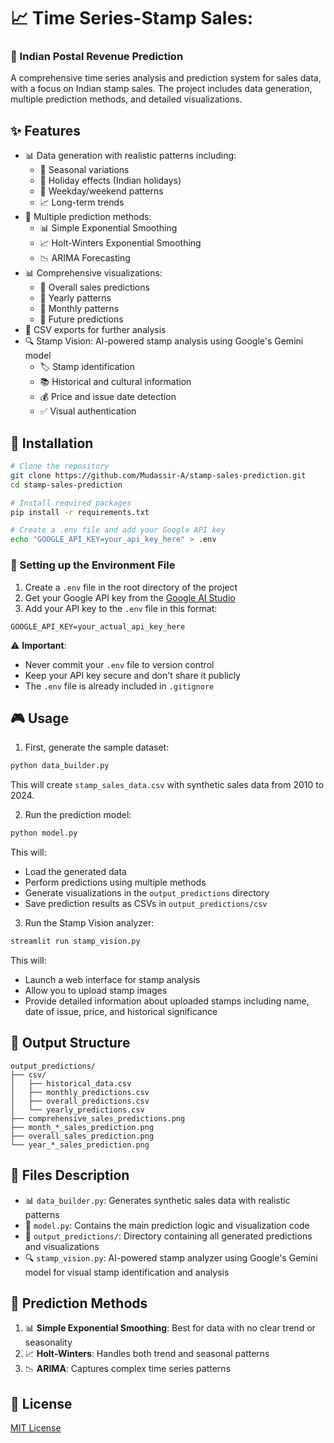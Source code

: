 # 📈 Time Series-Stamp Sales: 
### 🏤 Indian Postal Revenue Prediction

A comprehensive time series analysis and prediction system for sales data, with a focus on Indian stamp sales. The project includes data generation, multiple prediction methods, and detailed visualizations.

## ✨ Features

- 📊 Data generation with realistic patterns including:
  - 🌊 Seasonal variations
  - 🎉 Holiday effects (Indian holidays)
  - 📅 Weekday/weekend patterns
  - 📈 Long-term trends
- 🔮 Multiple prediction methods:
  - 📊 Simple Exponential Smoothing
  - 📈 Holt-Winters Exponential Smoothing
  - 📉 ARIMA Forecasting
- 📊 Comprehensive visualizations:
  - 🎯 Overall sales predictions
  - 📆 Yearly patterns
  - 📅 Monthly patterns
  - 🔮 Future predictions
- 📁 CSV exports for further analysis
- 🔍 Stamp Vision: AI-powered stamp analysis using Google's Gemini model
  - 🏷️ Stamp identification
  - 📚 Historical and cultural information
  - 💰 Price and issue date detection
  - ✅ Visual authentication

## 🚀 Installation

```bash
# Clone the repository
git clone https://github.com/Mudassir-A/stamp-sales-prediction.git
cd stamp-sales-prediction

# Install required packages
pip install -r requirements.txt

# Create a .env file and add your Google API key
echo "GOOGLE_API_KEY=your_api_key_here" > .env
```

### 🔑 Setting up the Environment File

1. Create a `.env` file in the root directory of the project
2. Get your Google API key from the [Google AI Studio](https://makersuite.google.com/app/apikey)
3. Add your API key to the `.env` file in this format:
```plaintext
GOOGLE_API_KEY=your_actual_api_key_here
```

⚠️ **Important**: 
- Never commit your `.env` file to version control
- Keep your API key secure and don't share it publicly
- The `.env` file is already included in `.gitignore`

## 🎮 Usage

1. First, generate the sample dataset:
```bash
python data_builder.py
```
This will create `stamp_sales_data.csv` with synthetic sales data from 2010 to 2024.

2. Run the prediction model:
```bash
python model.py
```
This will:
- Load the generated data
- Perform predictions using multiple methods
- Generate visualizations in the `output_predictions` directory
- Save prediction results as CSVs in `output_predictions/csv`

3. Run the Stamp Vision analyzer:
```bash
streamlit run stamp_vision.py
```
This will:
- Launch a web interface for stamp analysis
- Allow you to upload stamp images
- Provide detailed information about uploaded stamps including name, date of issue, price, and historical significance

## 📁 Output Structure

```
output_predictions/
├── csv/
│   ├── historical_data.csv
│   ├── monthly_predictions.csv
│   ├── overall_predictions.csv
│   └── yearly_predictions.csv
├── comprehensive_sales_predictions.png
├── month_*_sales_prediction.png
├── overall_sales_prediction.png
└── year_*_sales_prediction.png
```

## 📝 Files Description

- 📊 `data_builder.py`: Generates synthetic sales data with realistic patterns
- 🤖 `model.py`: Contains the main prediction logic and visualization code
- 📂 `output_predictions/`: Directory containing all generated predictions and visualizations
- 🔍 `stamp_vision.py`: AI-powered stamp analyzer using Google's Gemini model for visual stamp identification and analysis

## 🎯 Prediction Methods

1. 📊 **Simple Exponential Smoothing**: Best for data with no clear trend or seasonality
2. 📈 **Holt-Winters**: Handles both trend and seasonal patterns
3. 📉 **ARIMA**: Captures complex time series patterns

<!-- ## Contributing

Feel free to submit issues and enhancement requests! -->

## 📄 License

[MIT License](https://github.com/Mudassir-A/stamp-sales-prediction?tab=MIT-1-ov-file#)
